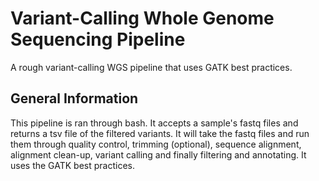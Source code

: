# Variant-Calling Whole Genome Sequencing Pipeline
A rough variant-calling WGS pipeline that uses GATK best practices.
## General Information
This pipeline is ran through bash. It accepts a sample's fastq files and returns a tsv file of the filtered variants. It will take the fastq files and run them through quality control, trimming (optional), sequence alignment, alignment clean-up, variant calling and finally filtering and annotating. It uses the GATK best practices.
## 
